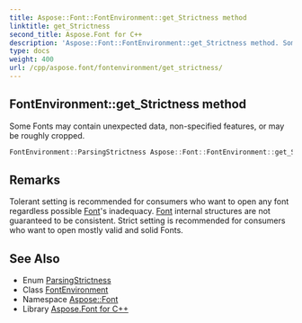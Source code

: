 ```yaml
---
title: Aspose::Font::FontEnvironment::get_Strictness method
linktitle: get_Strictness
second_title: Aspose.Font for C++
description: 'Aspose::Font::FontEnvironment::get_Strictness method. Some Fonts may contain unexpected data, non-specified features, or may be roughly cropped in C++.'
type: docs
weight: 400
url: /cpp/aspose.font/fontenvironment/get_strictness/
---
```

## FontEnvironment::get_Strictness method


Some Fonts may contain unexpected data, non-specified features, or may be roughly cropped.

```cpp
FontEnvironment::ParsingStrictness Aspose::Font::FontEnvironment::get_Strictness() const
```

## Remarks


Tolerant setting is recommended for consumers who want to open any font regardless possible [Font](../../font/)'s inadequacy. [Font](../../font/) internal structures are not guaranteed to be consistent. Strict setting is recommended for consumers who want to open mostly valid and solid Fonts. 
## See Also

* Enum [ParsingStrictness](../parsingstrictness/)
* Class [FontEnvironment](../)
* Namespace [Aspose::Font](../../)
* Library [Aspose.Font for C++](../../../)
